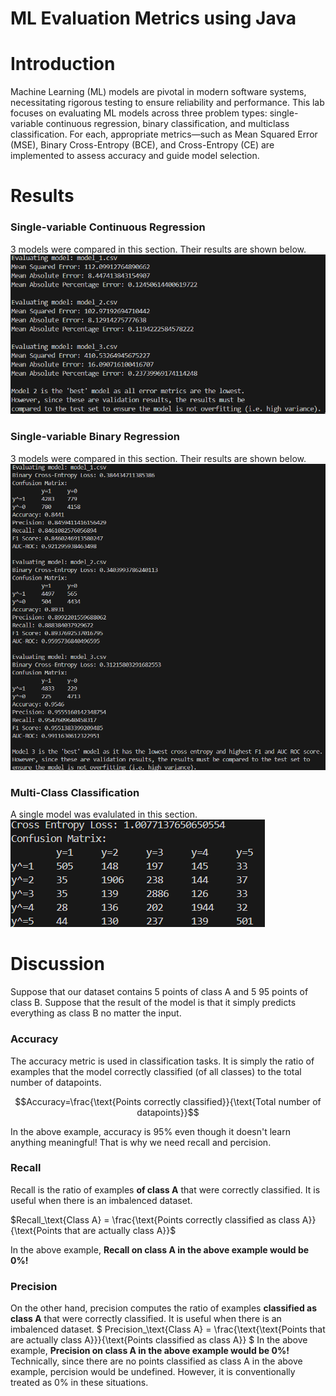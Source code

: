 # ML Evaluation Metrics using Java
# Introduction
Machine Learning (ML) models are pivotal in modern software systems, necessitating rigorous testing to ensure reliability and performance. This lab focuses on evaluating ML models across three problem types: single-variable continuous regression, binary classification, and multiclass classification. For each, appropriate metrics—such as Mean Squared Error (MSE), Binary Cross-Entropy (BCE), and Cross-Entropy (CE) are implemented to assess accuracy and guide model selection.

# Results
### Single-variable Continuous Regression
3 models were compared in this section.  Their results are shown below.\
![Single-variable Continuous Regression Results](images/t1.png)

### Single-variable Binary Regression
3 models were compared in this section.  Their results are shown below.\
![Single-variable Binary Regression Results](images/t2.png)

### Multi-Class Classification
A single model was evalulated in this section.\
![Multiclass Classification Results](images/t3.png)

# Discussion
Suppose that our dataset contains 5 points of class A and 5 95 points of class B.  Suppose that the result of the model is that it simply predicts everything as class B no matter the input.

### Accuracy
The accuracy metric is used in classification tasks.  It is simply the ratio of examples that the model correctly classified (of all classes) to the total number of datapoints.

$$Accuracy=\frac{\text{Points correctly classified}}{\text{Total number of datapoints}}$$

In the above example, accuracy is 95% even though it doesn't learn anything meaningful!  That is why we need recall and percision.

### Recall
Recall is the ratio of examples **of class A** that were correctly classified. It is useful when there is an imbalenced dataset.

$`Recall_\text{Class A} = \frac{\text{Points correctly classified as class A}}{\text{Points that are actually class A}}`$

In the above example, **Recall on class A in the above  example would be 0%!**

### Precision
On the other hand, precision computes the ratio of examples **classified as class A** that were correctly classified.  It is useful when there is an imbalenced dataset.
$` Precision_\text{Class A} = \frac{\text{\text{Points that are actually class A}}}{\text{Points classified as class A}} `$
In the above example, 
**Precision on class A in the above example would be 0%!**  Technically, since there are no points classified as class A in the above example, percision would be undefined.  However, it is conventionally treated as 0% in these situations.